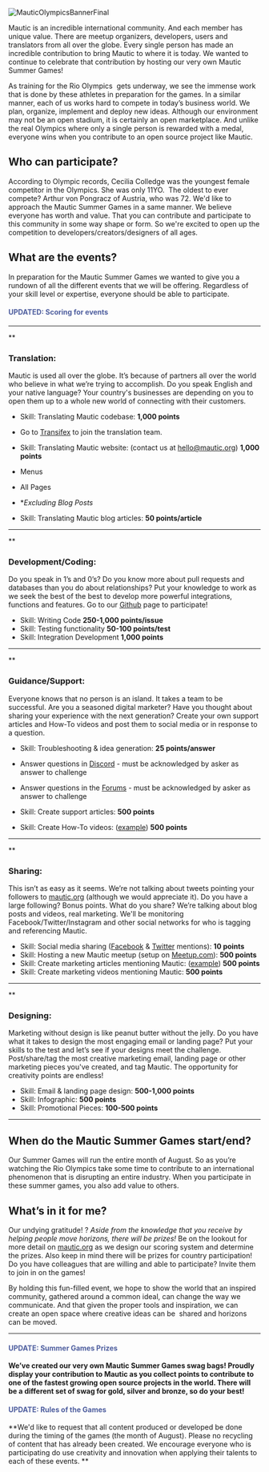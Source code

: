 ![MauticOlympicsBannerFinal](https://www.mautic.org/wp-content/uploads/2016/07/MauticOlympicsBannerFinal-1024x470.png)
 
Mautic is an incredible international community. And each member has unique value. There are meetup organizers, developers, users and translators from all over the globe. Every single person has made an incredible contribution to bring Mautic to where it is today. We wanted to continue to celebrate that contribution by hosting our very own Mautic Summer Games! 

As training for the Rio Olympics  gets underway, we see the immense work that is done by these athletes in preparation for the games. In a similar manner, each of us works hard to compete in today’s business world. We plan, organize, implement and deploy new ideas. Although our environment may not be an open stadium, it is certainly an open marketplace. And unlike the real Olympics where only a single person is rewarded with a medal, everyone wins when you contribute to an open source project like Mautic.  


## Who can participate?
 
According to Olympic records, Cecilia Colledge was the youngest female competitor in the Olympics. She was only 11YO.  The oldest to ever compete? Arthur von Pongracz of Austria, who was 72. We'd like to approach the Mautic Summer Games in a same manner. We believe everyone has worth and value. That you can contribute and participate to this community in some way shape or form. So we're excited to open up the competition to developers/creators/designers of all ages.  


## What are the events?
 
In preparation for the Mautic Summer Games we wanted to give you a rundown of all the different events that we will be offering. Regardless of your skill level or expertise, everyone should be able to participate.  


#### <font color="4E5E9E">UPDATED: Scoring for events</font>
 
------
 
** 
 

### **Translation:**
 
Mautic is used all over the globe. It’s because of partners all over the world who believe in what we’re trying to accomplish. Do you speak English and your native language? Your country's businesses are depending on you to open them up to a whole new world of connecting with their customers. 

 
- Skill: Translating Mautic codebase: <highlight><strong>1,000 points</strong><highlight></highlight></highlight> 

- Go to [Transifex](http://www.transifex.com/mautic/mautic/) to join the translation team.

- Skill: Translating Mautic website: (contact us at [hello@mautic.org](mailto:hello@mautic.org)) <highlight><strong>1,000 points</strong><highlight></highlight></highlight> 

- Menus 
- All Pages
- **Excluding Blog Posts*


- Skill: Translating Mautic blog articles: <highlight><strong>50 points/article</strong><highlight></highlight></highlight> 

  

 
 
 
------ 

 
** 
 

### **Development/Coding:**
 
Do you speak in 1’s and 0’s? Do you know more about pull requests and databases than you do about relationships? Put your knowledge to work as we seek the best of the best to develop more powerful integrations, functions and features. Go to our [Github](https://github.com/mautic/mautic) page to participate!

 
- Skill: Writing Code <highlight><strong>250-1,000 points/issue</strong><highlight></highlight></highlight> 
- Skill: Testing functionality <highlight><strong>50-100 points/test</strong><highlight></highlight></highlight> 
- Skill: Integration Development <highlight><strong>1,000 points</strong><highlight></highlight></highlight> 

  

 
 
 
------ 

 
** 
 

### **Guidance/Support:**
 
Everyone knows that no person is an island. It takes a team to be successful. Are you a seasoned digital marketer? Have you thought about sharing your experience with the next generation? Create your own support articles and How-To videos and post them to social media or in response to a question. 

 
- Skill: Troubleshooting & idea generation: <highlight><strong>25 points/answer</strong><highlight></highlight></highlight> 

- Answer questions in [Discord](https://discord.gg/mautic) - must be acknowledged by asker as answer to challenge 
- Answer questions in the [Forums](https://www.mautic.org/community) - must be acknowledged by asker as answer to challenge

- Skill: Create support articles: <highlight><strong>500 points</strong><highlight></highlight></highlight> 
- Skill: Create How-To videos: ([example](https://www.youtube.com/watch?v=Ir4CkL9n6_o)) <highlight><strong>500 points</strong><highlight></highlight></highlight> 

  

 
 
 
------ 

 
** 
 

### **Sharing:**
 
This isn’t as easy as it seems. We’re not talking about tweets pointing your followers to [mautic.org](https://www.mautic.org) (although we would appreciate it). Do you have a large following? Bonus points. What do you share? We’re talking about blog posts and videos, real marketing. We'll be monitoring Facebook/Twitter/Instagram and other social networks for who is tagging and referencing Mautic.   

 
- Skill: Social media sharing ([Facebook](https://www.facebook.com/trymautic) & [Twitter](https://www.twitter.com/mautic) mentions): <highlight><strong>10 points</strong><highlight></highlight></highlight> 
- Skill: Hosting a new Mautic meetup (setup on [Meetup.com](http://www.meetup.com)): <highlight><strong>500 points</strong><highlight></highlight></highlight> 
- Skill: Create marketing articles mentioning Mautic: ([example](http://www.datamation.com/open-source/50-top-open-source-marketing-applications-1.html)) <highlight><strong>500 points</strong><highlight></highlight></highlight> 
- Skill: Create marketing videos mentioning Mautic: <highlight><strong>500 points</strong><highlight></highlight></highlight> 

  

 
 
 
------ 

 
** 
 

### **Designing:**
 
Marketing without design is like peanut butter without the jelly. Do you have what it takes to design the most engaging email or landing page? Put your skills to the test and let’s see if your designs meet the challenge. Post/share/tag the most creative marketing email, landing page or other marketing pieces you've created, and tag Mautic. The opportunity for creativity points are endless!

 
- Skill: Email & landing page design: <highlight><strong>500-1,000 points</strong><highlight></highlight></highlight> 
- Skill: Infographic: <highlight><strong>500 points</strong><highlight></highlight></highlight> 
- Skill: Promotional Pieces: <highlight><strong>100-500 points</strong><highlight></highlight></highlight> 

  

 
 
 
------ 


## When do the Mautic Summer Games start/end?
 
Our Summer Games will run the entire month of August. So as you’re watching the Rio Olympics take some time to contribute to an international phenomenon that is disrupting an entire industry. When you participate in these summer games, you also add value to others.  


## What’s in it for me?
 
Our undying gratitude! ? *Aside from the knowledge that you receive by helping people move horizons, there will be prizes!* Be on the lookout for more detail on [mautic.org](https://www.mautic.org) as we design our scoring system and determine the prizes. Also keep in mind there will be prizes for country participation! Do you have colleagues that are willing and able to participate? Invite them to join in on the games! 

By holding this fun-filled event, we hope to show the world that an inspired community, gathered around a common ideal, can change the way we communicate. And that given the proper tools and inspiration, we can create an open space where creative ideas can be  shared and horizons can be moved. 

------

#### <font color="4E5E9E">UPDATE: Summer Games Prizes</font>
 
**We’ve created our very own Mautic Summer Games swag bags! Proudly display your contribution to Mautic as you collect points to contribute to one of the fastest growing open source projects in the world. There will be a different set of swag for gold, silver and bronze, so do your best!**


#### <font color="4E5E9E">UPDATE: Rules of the Games</font>
 
**We'd like to request that all content produced or developed be done during the timing of the games (the month of August). Please no recycling of content that has already been created. We encourage everyone who is participating do use creativity and innovation when applying their talents to each of these events. **